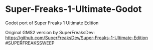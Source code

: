 # Super-Freaks-1-Ultimate-Godot
 Godot port of Super Freaks 1 Ultimate Edition

 Original GMS2 version by SuperFreaksDev: https://github.com/SuperFreaksDev/Super-Freaks-1-Ultimate-Edition
 #SUPERFREAKSSWEEP
